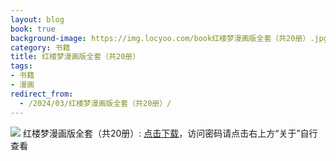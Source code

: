 ```yaml
---
layout: blog
book: true
background-image: https://img.locyoo.com/book红楼梦漫画版全套（共20册）.jpg
category: 书籍
title: 红楼梦漫画版全套（共20册）
tags:
- 书籍
- 漫画
redirect_from:
  - /2024/03/红楼梦漫画版全套（共20册）/
---
```

![](https://img.locyoo.com/book红楼梦漫画版全套（共20册）.jpg)
红楼梦漫画版全套（共20册）: <a name = "ref1" href="https://url18.ctfile.com/f/50983618-1049275507-998157?p=3619">点击下载</a>，访问密码请点击右上方“关于”自行查看